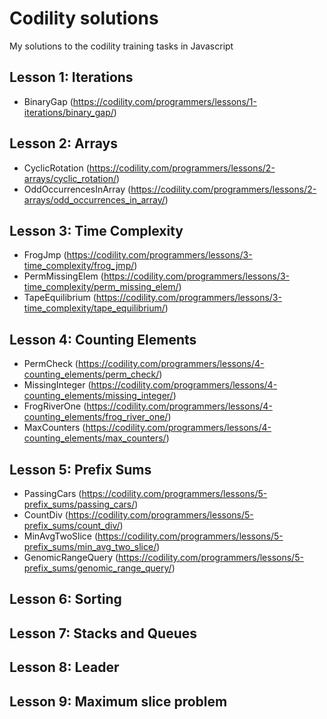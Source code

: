 # Codility solutions
My solutions to the codility training tasks in Javascript

## Lesson 1: Iterations

- BinaryGap (https://codility.com/programmers/lessons/1-iterations/binary_gap/)

## Lesson 2: Arrays

- CyclicRotation (https://codility.com/programmers/lessons/2-arrays/cyclic_rotation/)
- OddOccurrencesInArray (https://codility.com/programmers/lessons/2-arrays/odd_occurrences_in_array/)

## Lesson 3: Time Complexity

- FrogJmp (https://codility.com/programmers/lessons/3-time_complexity/frog_jmp/)
- PermMissingElem (https://codility.com/programmers/lessons/3-time_complexity/perm_missing_elem/)
- TapeEquilibrium (https://codility.com/programmers/lessons/3-time_complexity/tape_equilibrium/)

## Lesson 4: Counting Elements

- PermCheck (https://codility.com/programmers/lessons/4-counting_elements/perm_check/)
- MissingInteger (https://codility.com/programmers/lessons/4-counting_elements/missing_integer/)
- FrogRiverOne (https://codility.com/programmers/lessons/4-counting_elements/frog_river_one/)
- MaxCounters (https://codility.com/programmers/lessons/4-counting_elements/max_counters/)

## Lesson 5: Prefix Sums

- PassingCars (https://codility.com/programmers/lessons/5-prefix_sums/passing_cars/)
- CountDiv (https://codility.com/programmers/lessons/5-prefix_sums/count_div/)
- MinAvgTwoSlice (https://codility.com/programmers/lessons/5-prefix_sums/min_avg_two_slice/)
- GenomicRangeQuery (https://codility.com/programmers/lessons/5-prefix_sums/genomic_range_query/)

## Lesson 6: Sorting

## Lesson 7: Stacks and Queues

## Lesson 8: Leader

## Lesson 9: Maximum slice problem

